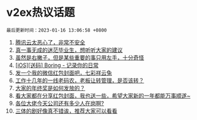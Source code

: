 # v2ex热议话题

`最后更新时间：2023-01-16 13:06:58 +0800`

1. [腾讯云太恶心了，非常不安全](https://www.v2ex.com/t/909154)
1. [真一事无成的迷茫毕业生，想听听大家的建议](https://www.v2ex.com/t/909070)
1. [虽然是右撇子，但是某些重要的事只用左手，十分奇怪](https://www.v2ex.com/t/909095)
1. [[iOS][送码] Boring - 记录你的日常](https://www.v2ex.com/t/909093)
1. [发一个我的微信红包封面吧，七彩祥云兔](https://www.v2ex.com/t/909156)
1. [工作十几年的一线老码农，老板让转管理，是否该转？](https://www.v2ex.com/t/909120)
1. [大家的年终奖是如何发放的？](https://www.v2ex.com/t/909201)
1. [看大家都在分享红包封面，我也送一些，希望大家新的一年都能万事顺遂~](https://www.v2ex.com/t/909101)
1. [各位大佬今天公司还有多少人在岗啊?](https://www.v2ex.com/t/909171)
1. [三体的剧好像真不错诶，推荐大家可以看看](https://www.v2ex.com/t/909155)

